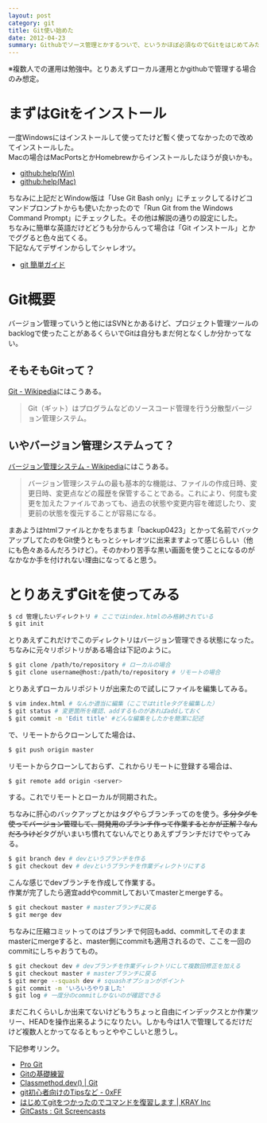 ```yaml
---
layout: post
category: git
title: Git使い始めた
date: 2012-04-23
summary: Githubでソース管理とかするついで、というかほぼ必須なのでGitをはじめてみた。
---
```


※複数人での運用は勉強中。とりあえずローカル運用とかgithubで管理する場合のみ想定。

# まずはGitをインストール

一度Windowsにはインストールして使ってたけど暫く使ってなかったので改めてインストールした。  
Macの場合はMacPortsとかHomebrewからインストールしたほうが良いかも。

* [github:help(Win)](http://help.github.com/win-set-up-git/ 'github:help(Win)')
* [github:help(Mac)](http://help.github.com/mac-set-up-git/ 'github:help(Mac)')

ちなみに上記だとWindow版は「Use Git Bash only」にチェックしてるけどコマンドプロンプトからも使いたかったので「Run Git from the Windows Command Prompt」にチェックした。その他は解説の通りの設定にした。  
ちなみに簡単な英語だけどどうも分からんって場合は「Git インストール」とかでググると色々出てくる。  
下記なんてデザインからしてシャレオツ。

* [git 簡単ガイド](http://rogerdudler.github.com/git-guide/index.ja.html 'git 簡単ガイド')

# Git概要

バージョン管理っていうと他にはSVNとかあるけど、プロジェクト管理ツールのbacklogで使ったことがあるくらいでGitは自分もまだ何となくしか分かってない。

## そもそもGitって？

[Git - Wikipedia](http://ja.wikipedia.org/wiki/Git 'Git - Wikipedia')にはこうある。

> Git（ギット）はプログラムなどのソースコード管理を行う分散型バージョン管理システム。

## いやバージョン管理システムって？

[バージョン管理システム - Wikipedia](http://ja.wikipedia.org/wiki/%E3%83%90%E3%83%BC%E3%82%B8%E3%83%A7%E3%83%B3%E7%AE%A1%E7%90%86%E3%82%B7%E3%82%B9%E3%83%86%E3%83%A0 'バージョン管理システム - Wikipedia')にはこうある。

> バージョン管理システムの最も基本的な機能は、ファイルの作成日時、変更日時、変更点などの履歴を保管することである。これにより、何度も変更を加えたファイルであっても、過去の状態や変更内容を確認したり、変更前の状態を復元することが容易になる。

まあようはhtmlファイルとかをちまちま「backup0423」とかって名前でバックアップしてたのをGit使うともっとシャレオツに出来ますよって感じらしい（他にも色々あるんだろうけど）。そのかわり苦手な黒い画面を使うことになるのがなかなか手を付けれない理由になってると思う。

# とりあえずGitを使ってみる

```bash
$ cd 管理したいディレクトリ # ここではindex.htmlのみ格納されている
$ git init
```

とりあえずこれだけでこのディレクトリはバージョン管理できる状態になった。  
ちなみに元々リポジトリがある場合は下記のように。

```bash
$ git clone /path/to/repository # ローカルの場合
$ git clone username@host:/path/to/repository # リモートの場合
```

とりあえずローカルリポジトリが出来たので試しにファイルを編集してみる。

```bash
$ vim index.html # なんか適当に編集（ここではtitleタグを編集した）
$ git status # 変更箇所を確認、addするものがあればaddしておく
$ git commit -m 'Edit title' #どんな編集をしたかを簡潔に記述
```

で、リモートからクローンしてた場合は、

```bash
$ git push origin master
```

リモートからクローンしておらず、これからリモートに登録する場合は、

```bash
$ git remote add origin <server>
```

する。これでリモートとローカルが同期された。  

ちなみに肝心のバックアップとかはタグやらブランチってのを使う。<del>多分タグを使ってバージョン管理して、開発用のブランチ作って作業するとかが正解？なんだろうけど</del>タグがいまいち慣れてないんでとりあえずブランチだけでやってみる。

```bash
$ git branch dev # devというブランチを作る
$ git checkout dev # devというブランチを作業ディレクトリにする
```

こんな感じでdevブランチを作成して作業する。  
作業が完了したら適宜addやcommitしておいてmasterとmergeする。

```bash
$ git checkout master # masterブランチに戻る
$ git merge dev
```

ちなみに圧縮コミットってのはブランチで何回もadd、commitしてそのままmasterにmergeすると、master側にcommitも適用されるので、ここを一回のcommitにしちゃおうてもの。

```bash
$ git checkout dev # devブランチを作業ディレクトリにして複数回修正を加える
$ git checkout master # masterブランチに戻る
$ git merge --squash dev # squashオプションがポイント
$ git commit -m 'いろいろやりました'
$ git log # 一度分のcommitしかないのが確認できる
```

まだこれくらいしか出来てないけどもうちょっと自由にインデックスとか作業ツリー、HEADを操作出来るようになりたい。しかも今は1人で管理してるだけだけど複数人とかってなるともっとややこしいと思うし。

下記参考リンク。

* [Pro Git](http://progit.org/book/ja/ 'Pro Git')
* [Gitの基礎練習](http://hyuki.com/techinfo/gitinit.html 'Gitの基礎練習')
* [Classmethod.dev() | Git](http://dev.classmethod.jp/tag/git/ 'Classmethod.dev() | Git')
* [git初心者向けのTipsなど - 0xFF](http://d.hatena.ne.jp/os0x/20120220/1329750795 'git初心者向けのTipsなど - 0xFF')
* [はじめてgitをつかったのでコマンドを復習します | KRAY Inc](http://kray.jp/blog/review-git-commands/ 'はじめてgitをつかったのでコマンドを復習します | KRAY Inc')
* [GitCasts : Git Screencasts](http://gitcasts.com/ 'GitCasts : Git Screencasts')


